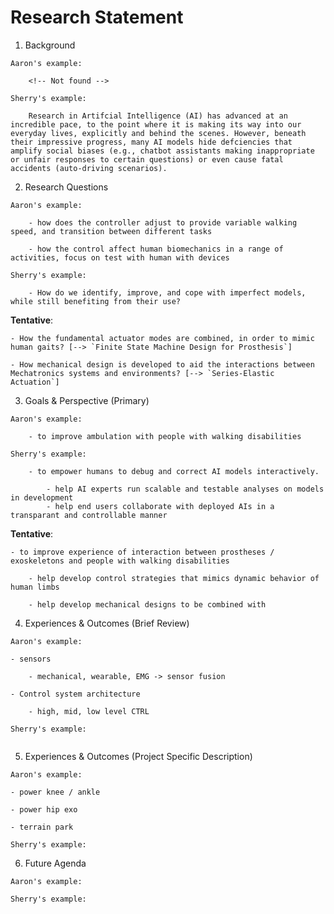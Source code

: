 # Research Statement

1. Background

```
Aaron's example: 

    <!-- Not found -->

```

```
Sherry's example: 

    Research in Artifcial Intelligence (AI) has advanced at an incredible pace, to the point where it is making its way into our everyday lives, explicitly and behind the scenes. However, beneath their impressive progress, many AI models hide defciencies that amplify social biases (e.g., chatbot assistants making inappropriate or unfair responses to certain questions) or even cause fatal accidents (auto-driving scenarios).

```

<!-- to be filled out -->


2. Research Questions

```
Aaron's example: 

    - how does the controller adjust to provide variable walking speed, and transition between different tasks

    - how the control affect human biomechanics in a range of activities, focus on test with human with devices
```

```
Sherry's example: 

    - How do we identify, improve, and cope with imperfect models, while still benefiting from their use?
```

**Tentative**:

    - How the fundamental actuator modes are combined, in order to mimic human gaits? [--> `Finite State Machine Design for Prosthesis`]

    - How mechanical design is developed to aid the interactions between Mechatronics systems and environments? [--> `Series-Elastic Actuation`]

3. Goals & Perspective (Primary) 

```
Aaron's example: 

    - to improve ambulation with people with walking disabilities
```

```
Sherry's example: 

    - to empower humans to debug and correct AI models interactively. 
    
        - help AI experts run scalable and testable analyses on models in development
        - help end users collaborate with deployed AIs in a transparant and controllable manner
```

**Tentative**: 

    - to improve experience of interaction between prostheses / exoskeletons and people with walking disabilities
        
        - help develop control strategies that mimics dynamic behavior of human limbs

        - help develop mechanical designs to be combined with 

4. Experiences & Outcomes (Brief Review)

```
Aaron's example: 

- sensors 

    - mechanical, wearable, EMG -> sensor fusion

- Control system architecture

    - high, mid, low level CTRL

```

```
Sherry's example: 


```

5. Experiences & Outcomes (Project Specific Description)

```
Aaron's example: 

- power knee / ankle

- power hip exo

- terrain park

```

```
Sherry's example: 

```

6. Future Agenda

```
Aaron's example: 

```

```
Sherry's example: 


```